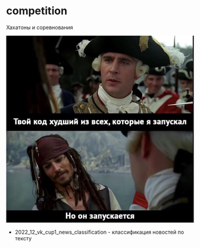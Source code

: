 # competition

Хахатоны и соревнования


![Screenshot](logo.jpg)


* 2022_12_vk_cup1_news_classification - классификация новостей по тексту

